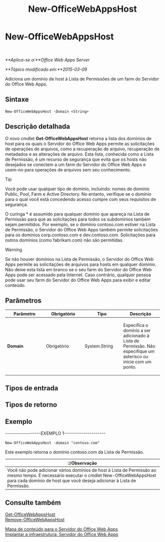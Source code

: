 ﻿---
title: New-OfficeWebAppsHost
TOCTitle: New-OfficeWebAppsHost
ms:assetid: f1d523ab-45c6-4e3c-b274-22c0d229a6a0
ms:mtpsurl: https://technet.microsoft.com/pt-br/library/JJ219459(v=office.15)
ms:contentKeyID: 49647139
ms.date: 12/18/2017
mtps_version: v=office.15
ms.translationtype: HT
---

# New-OfficeWebAppsHost

 

_**Aplica-se a:**Office Web Apps Server_

_**Tópico modificado em:**2015-03-09_

Adiciona um domínio de host à Lista de Permissões de um farm do Servidor do Office Web Apps.

## Sintaxe

    New-OfficeWebAppsHost -Domain <String>

## Descrição detalhada

O novo cmdlet **Get-OfficeWebAppsHost** retorna a lista dos domínios de host para os quais o Servidor do Office Web Apps permite as solicitações de operações de arquivos, como a recuperação de arquivo, recuperação de metadados e as alterações de arquivo. Esta lista, conhecida como a Lista de Permissão, é um recurso de segurança que evita que os hosts não desejados se conectem a um farm do Servidor do Office Web Apps e usem-no para operações de arquivos sem seu conhecimento.


> [!TIP]
> Você pode usar qualquer tipo de domínio, incluindo: nomes de domínio Public, Pool, Farm e Active Directory. No entanto, verifique se o domínio para o qual você está concedendo acesso cumpre com seus requisitos de segurança.



O curinga \* é assumido para qualquer domínio que apareça na Lista de Permissão para que as solicitações para todos os subdomínios também sejam permitidos. Por exemplo, se o domínio contoso.com estiver na Lista de Permissão, o Servidor do Office Web Apps também permite solicitações para os domínios corp.contoso.com e dev.contoso.com. Solicitações para outros domínios (como fabrikam.com) não são permitidas.


> [!WARNING]
> Se não houver domínios na Lista de Permissão, o Servidor do Office Web Apps permite as solicitações de arquivos para hosts em qualquer domínio. Não deixe esta lista em branco se o seu farm do Servidor do Office Web Apps pode ser acessado pela Internet. Caso contrário, qualquer pessoa pode usar seu farm do Servidor do Office Web Apps para exibir e editar conteúdo.



## Parâmetros


<table>
<colgroup>
<col style="width: 25%" />
<col style="width: 25%" />
<col style="width: 25%" />
<col style="width: 25%" />
</colgroup>
<thead>
<tr class="header">
<th>Parâmetro</th>
<th>Obrigatório</th>
<th>Tipo</th>
<th>Descrição</th>
</tr>
</thead>
<tbody>
<tr class="odd">
<td><p><strong>Domain</strong></p></td>
<td><p>Obrigatório</p></td>
<td><p>System.String</p></td>
<td><p>Especifica o domínio a ser adicionado à Lista de Permissão. Não especifique um asterisco ou inicie com um ponto.</p></td>
</tr>
</tbody>
</table>


## Tipos de entrada

## Tipos de retorno

## Exemplo

\------------------EXEMPLO 1---------------------

    New-OfficeWebAppsHost -domain "contoso.com"

Este exemplo retorna o domínio contoso.com da Lista de Permissão.

<table>
<thead>
<tr class="header">
<th><img src="images/JJ219439.note(Office.15).gif" title="Observação" alt="Observação" />Observação</th>
</tr>
</thead>
<tbody>
<tr class="odd">
<td>Você não pode adicionar vários domínios de host à Lista de Permissão ao mesmo tempo. É necessário executar o cmdlet New-OfficeWebAppsHost para cada domínio de host que você deseja adicionar à Lista de Permissão.</td>
</tr>
</tbody>
</table>


## Consulte também


[Get-OfficeWebAppsHost](get-officewebappshost.md)  
[Remove-OfficeWebAppsHost](remove-officewebappshost.md)  


[Mapa de conteúdo para o Servidor do Office Web Apps](content-roadmap-for-office-web-apps-server.md)  
[Implantar a infraestrutura: Servidor do Office Web Apps](deploy-the-infrastructure-office-web-apps-server.md)  
  

[](deploy-the-infrastructure-office-web-apps-server.md)

